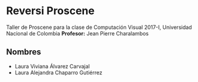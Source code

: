 # Reversi Proscene
Taller de Proscene para la clase de Computación Visual 2017-I, Universidad Nacional de Colombia
**Profesor:** Jean Pierre Charalambos

## Nombres
- Laura Viviana Álvarez Carvajal
- Laura Alejandra Chaparro Gutiérrez